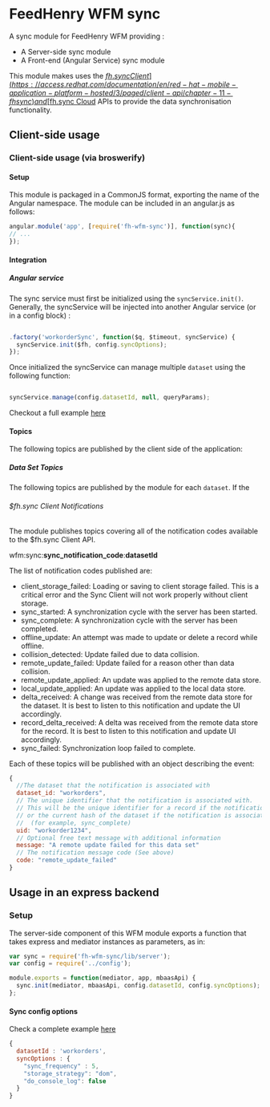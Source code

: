 # FeedHenry WFM sync

A sync module for FeedHenry WFM providing :
- A Server-side sync module
- A Front-end (Angular Service) sync module

This module makes uses the [$fh.sync Client](https://access.redhat.com/documentation/en/red-hat-mobile-application-platform-hosted/3/paged/client-api/chapter-11-fhsync) and [$fh.sync Cloud](https://access.redhat.com/documentation/en/red-hat-mobile-application-platform-hosted/3/paged/cloud-api/chapter-10-fhsync) APIs to provide the data synchronisation functionality.

## Client-side usage

### Client-side usage (via broswerify)

#### Setup

This module is packaged in a CommonJS format, exporting the name of the Angular namespace.  The module can be included in an angular.js as follows:

```javascript
angular.module('app', [require('fh-wfm-sync')], function(sync){
// ...
});
```
#### Integration

##### Angular service

The sync service must first be initialized using the `syncService.init()`. Generally, the syncService will be injected into another Angular service (or in a config block) :

```javascript

.factory('workorderSync', function($q, $timeout, syncService) {
  syncService.init($fh, config.syncOptions);
});
```

Once initialized the syncService can manage multiple `dataset` using the following function:

```javascript

syncService.manage(config.datasetId, null, queryParams);

```

Checkout a full example [here](https://github.com/feedhenry-staff/wfm-workorder/blob/master/lib/angular/sync-service.js)


#### Topics

The following topics are published by the client side of the application:

##### Data Set Topics

The following topics are published by the module for each `dataset`. If the 

###### $fh.sync Client Notifications

The module publishes topics covering all of the notification codes available to the $fh.sync Client API.

wfm:sync:**sync_notification_code**:**datasetId**

The list of notification codes published are:

* client_storage_failed: Loading or saving to client storage failed. This is a critical error and the Sync Client will not work properly without client storage.
* sync_started: A synchronization cycle with the server has been started.
* sync_complete: A synchronization cycle with the server has been completed.
* offline_update: An attempt was made to update or delete a record while offline.
* collision_detected: Update failed due to data collision.
* remote_update_failed: Update failed for a reason other than data collision.
* remote_update_applied: An update was applied to the remote data store.
* local_update_applied: An update was applied to the local data store.
* delta_received: A change was received from the remote data store for the dataset. It is best to listen to this notification and update the UI accordingly.
* record_delta_received: A delta was received from the remote data store for the record. It is best to listen to this notification and update UI accordingly.
* sync_failed: Synchronization loop failed to complete.

Each of these topics will be published with an object describing the event:

```javascript
{
  //The dataset that the notification is associated with
  dataset_id: "workorders",
  // The unique identifier that the notification is associated with.
  // This will be the unique identifier for a record if the notification is related to an individual record,
  // or the current hash of the dataset if the notification is associated with a full dataset
  //  (for example, sync_complete)
  uid: "workorder1234",
  // Optional free text message with additional information
  message: "A remote update failed for this data set"
  // The notification message code (See above)
  code: "remote_update_failed"
}
```

## Usage in an express backend

### Setup

The server-side component of this WFM module exports a function that takes express and mediator instances as parameters, as in:

```javascript
var sync = require('fh-wfm-sync/lib/server');
var config = require('../config');

module.exports = function(mediator, app, mbaasApi) {
  sync.init(mediator, mbaasApi, config.datasetId, config.syncOptions);
};
```
#### Sync config options

Check a complete example [here](https://github.com/feedhenry-staff/wfm-workorder/blob/master/lib/config.js)

```javascript
{
  datasetId : 'workorders',
  syncOptions : {
    "sync_frequency" : 5,
    "storage_strategy": "dom",
    "do_console_log": false
  }
}
```
